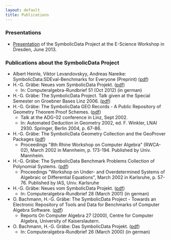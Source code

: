 ```yaml
---
layout: default
title: Publications
---
```


### Presentations

-   [Presentation](http://symbolicdata.uni-leipzig.de/Webseiten/Presentations/eScience-20130611.pdf) of the SymbolicData Project at the E-Science Workshop in Dresden, June 2013.

### Publications about the SymbolicData Project

-   Albert Heinle, Viktor Levandovskyy, Andreas Nareike: SymbolicData:SDEval-Benchmarks for Everyone (Preprint) ([pdf](http://symbolicdata.uni-leipzig.de/Papers/casc2013-preprint.pdf))
-   H.-G. Gräbe: Neues vom SymbolicData Projekt. ([pdf](http://symbolicdata.uni-leipzig.de/Papers/car-51.pdf))
    -   In: Computeralgebra-Rundbrief 51 (Oct 2012) (in german)
-   H.-G. Gräbe: The SymbolicData Project. Talk given at the Special Semester on Groebner Bases Linz 2006. ([pdf](http://symbolicdata.uni-leipzig.de/Papers/linz-06.pdf))
-   H.-G. Gräbe: The SymbolicData GEO Records - A Public Repository of Geometry Theorem Proof Schemes. ([pdf](http://symbolicdata.uni-leipzig.de/Papers/linz-02.pdf))
    -   Talk at the ADG-02 conference in Linz, Sept 2002.
    -   In: Automated Deduction in Geometry 2002, ed. F. Winkler, LNAI 2930. Springer, Berlin 2004, p. 67-86.
-   H.-G. Gräbe: The SymbolicData Geometry Collection and the GeoProver Packages ([pdf](http://symbolicdata.uni-leipzig.de/Papers/rwca-02.pdf))
    -   Proceedings "8th Rhine Workshop on Computer Algebra" (RWCA-02), March 2002 in Mannheim, p. 173-194. Published by Univ. Mannheim.
-   H.-G. Gräbe: The SymbolicData Benchmark Problems Collection of Polynomial Systems. ([pdf](http://symbolicdata.uni-leipzig.de/Papers/karlsruhe-02.pdf))
    -   Proceedings "Workshop on Under- and Overdetermined Systems of Algebraic or Differential Equations", March 2002 in Karlsruhe, p. 57-76. Published by IAS, Univ. Karlsruhe
-   H.-G. Gräbe: Neues vom SymbolicData Projekt. ([pdf](http://symbolicdata.uni-leipzig.de/Papers/car-28.pdf))
    -   In: Computeralgebra-Rundbrief 28 (March 2001) (in german)
-   O. Bachmann, H.-G. Gräbe: The SymbolicData Project - Towards an Electronic Repository of Tools and Data for Benchmarks of Computer Algebra Software. ([pdf](http://symbolicdata.uni-leipzig.de/Papers/issac2000.pdf))
    -   Reports On Computer Algebra 27 (2000), Centre for Computer Algebra, University of Kaiserslautern.
-   O. Bachmann, H.-G. Gräbe: Das SymbolicData Projekt. ([pdf](http://symbolicdata.uni-leipzig.de/Papers/car-26.pdf))
    -   In: Computeralgebra-Rundbrief 26 (March 2000) (in german)

